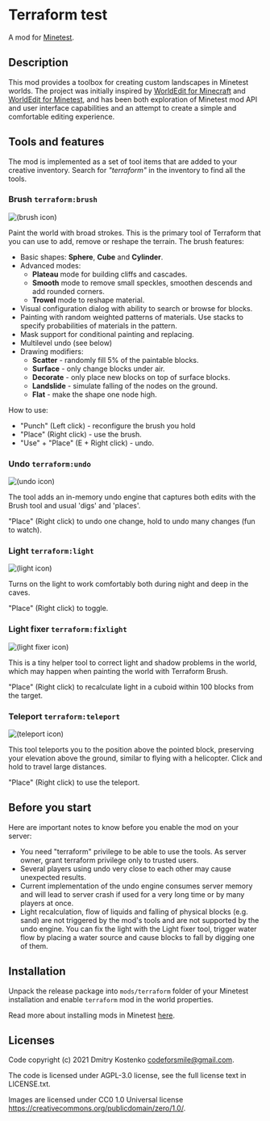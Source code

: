 # Terraform test

A mod for [Minetest](https://www.minetest.net/).

## Description

This mod provides a toolbox for creating custom landscapes in Minetest worlds.
The project was initially inspired by [WorldEdit for Minecraft](https://enginehub.org/worldedit/)
and [WorldEdit for Minetest](https://github.com/Uberi/Minetest-WorldEdit), and has been
both exploration of Minetest mod API and user interface capabilities and an attempt to
create a simple and comfortable editing experience.

## Tools and features

The mod is implemented as a set of tool items that are added to your creative inventory.
Search for _"terraform"_ in the inventory to find all the tools.

### Brush `terraform:brush`

![(brush icon)](images/terraform_tool_brush_green.png "Brush tool icon") 

Paint the world with broad strokes. This is the primary tool of Terraform that
you can use to add, remove or reshape the terrain. The brush features:

* Basic shapes: **Sphere**, **Cube** and **Cylinder**.
* Advanced modes:
  * **Plateau** mode for building cliffs and cascades.
  * **Smooth** mode to remove small speckles, smoothen descends and add rounded corners.
  * **Trowel** mode to reshape material.
* Visual configuration dialog with ability to search or browse for blocks.
* Painting with random weighted patterns of materials. Use stacks to specify probabilities of materials in the pattern.
* Mask support for conditional painting and replacing.
* Multilevel undo (see below)
* Drawing modifiers:
  * **Scatter** - randomly fill 5% of the paintable blocks.
  * **Surface** - only change blocks under air.
  * **Decorate** - only place new blocks on top of surface blocks.
  * **Landslide** - simulate falling of the nodes on the ground.
  * **Flat** - make the shape one node high.

How to use:

* "Punch" (Left click) - reconfigure the brush you hold
* "Place" (Right click) - use the brush.
* "Use" + "Place" (E + Right click) - undo.

### Undo `terraform:undo`

![(undo icon)](textures/terraform_tool_undo.png "Undo tool icon") 

The tool adds an in-memory undo engine that captures both edits with the Brush tool and
usual 'digs' and 'places'.

"Place" (Right click) to undo one change, hold to undo many changes (fun to watch).

### Light `terraform:light`

![(light icon)](textures/terraform_tool_light.png "Light tool icon") 

Turns on the light to work comfortably both during night and deep in the caves.

"Place" (Right click) to toggle.

### Light fixer `terraform:fixlight`

![(light fixer icon)](textures/terraform_tool_fix_light.png "Light fixer tool icon") 

This is a tiny helper tool to correct light and shadow problems in the world, which may happen when painting the world with Terraform Brush.

"Place" (Right click) to recalculate light in a cuboid within 100 blocks from the target.

### Teleport `terraform:teleport`

![(teleport icon)](textures/terraform_tool_teleport.png "Teleport tool icon") 

This tool teleports you to the position above the pointed block, preserving your elevation above the ground,
similar to flying with a helicopter. Click and hold to travel large distances.

"Place" (Right click) to use the teleport.

## Before you start

Here are important notes to know before you enable the mod on your server:

* You need "terraform" privilege to be able to use the tools. As server owner, grant
  terraform privilege only to trusted users.
* Several players using undo very close to each other may cause unexpected results.
* Current implementation of the undo engine consumes server memory and will lead
  to server crash if used for a very long time or by many players at once.
* Light recalculation, flow of liquids and falling of physical blocks (e.g. sand) are
  not triggered by the mod's tools and are not supported by the undo engine.
	You can fix the light with the Light fixer tool, trigger water flow by placing a water
	source and cause blocks to fall by digging one of them.

## Installation

Unpack the release package into `mods/terraform` folder of your Minetest installation and enable
`terraform` mod in the world properties.

Read more about installing mods in Minetest [here](https://wiki.minetest.net/Installing_Mods).

## Licenses

Code copyright (c) 2021 Dmitry Kostenko <codeforsmile@gmail.com>.

The code is licensed under AGPL-3.0 license, see the full license text in LICENSE.txt.

Images are licensed under CC0 1.0 Universal license https://creativecommons.org/publicdomain/zero/1.0/.
